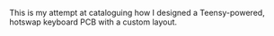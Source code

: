 This is my attempt at cataloguing how I designed a Teensy-powered, hotswap keyboard PCB with a custom layout.
